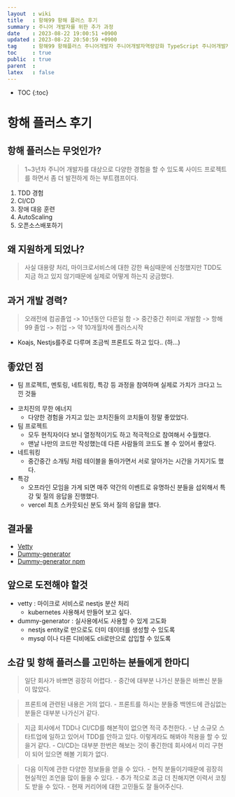 ```yaml
---
layout  : wiki
title   : 항해99 항해 플러스 후기 
summary : 주니어 개발자를 위한 추가 과정 
date    : 2023-08-22 19:00:51 +0900
updated : 2023-08-22 20:50:59 +0900
tag     : 항해99 항해플러스 주니어개발자 주니어개발자역량강화 TypeScript 주니어개발자멘토링 개발자사이드프로젝트 코디부트캠프 코딩부트캠프후기
toc     : true
public  : true
parent  : 
latex   : false
---
```

* TOC
{:toc}



# 항해 플러스 후기
## 항해 플러스는 무엇인가?
> 1~3년차 주니어 개발자를 대상으로 다양한 경험을 할 수 있도록 사이드 프로젝트를 하면서 좀 더 발전하게 하는 부트캠프이다.
1. TDD 경험
2. CI/CD
3. 장애 대응 훈련
4. AutoScaling
5. 오픈소스배포하기 

## 왜 지원하게 되었나?
> 사실 대용량 처리, 마이크로서비스에 대한 강한 욕심때문에 신청했지만 TDD도 지금 하고 있지 않기때문에 실제로 어떻게 하는지 궁금했다.

## 과거 개발 경력? 
> 오래전에 컴공졸업 -> 10년동안 다른일 함 -> 중간중간 취미로 개발함 -> 항해 99 졸업 -> 취업 -> 약 10개월차에 플러스시작 
 
- Koajs, Nestjs를주로 다루며 조금씩 프론트도 하고 있다.. (하...)

## 좋았던 점
- 팀 프로젝트, 멘토링, 네트워킹, 특강 등 과정을 참여하며 실제로 가치가 크다고 느낀 것들
* 코치진의 무한 에너지
    - 다양한 경험을 가지고 있는 코치진들의 코치들이 정말 좋았었다.
* 팀 프로젝트
    - 모두 현직자이다 보니 열정적이기도 하고 적극적으로 참여해서 수월했다.
    - 맨날 나만의 코드만 작성했는데 다른 사람들의 코드도 볼 수 있어서 좋았다.
* 네트워킹
    - 중간중간 소개팅 처럼 테이블을 돌아가면서 서로 알아가는 시간을 가지기도 했다.
* 특강
    - 오프라인 모임을 가게 되면 매주 약간의 이벤트로 유명하신 분들을 섭외해서 특강 및 질의 응답을 진행했다.
    - vercel 최초 스카웃되신 분도 와서 질의 응답을 했다.

## 결과물 
- [Vetty](https://github.com/hgh9/vetty-backend)
- [Dummy-generator](https://github.com/team-opensource-plus/dummy-generator)
- [Dummy-generator npm](https://www.npmjs.com/package/dummy-generator)

## 앞으로 도전해야 할것 
* vetty : 마이크로 서비스로 nestjs 분산 처리
    - kubernetes 사용해서 만들어 보고 싶다.
* dummy-generator : 실사용에서도 사용할 수 있게 고도화
    - nestjs entity로 만으로도 더미 데이터를 생성할 수 있도록
    - mysql 이나 다른 디비에도 cli로만으로 삽입할 수 있도록


## 소감 및 항해 플러스를 고민하는 분들에게 한마디
> 일단 회사가 바쁘면 굉장히 어렵다.
    - 중간에 대부분 나가신 분들은 바쁘신 분들이 많았다.
    
> 프론트에 관련된 내용은 거의 없다.
    - 프론트를 하시는 분들중 백엔드에 관심없는 분들은 대부분 나가신거 같다.
    
> 지금 회사에서 TDD나 CI/CD를 해본적이 없으면 적극 추천한다.
    - 난 소규모 스타트업에 일하고 있어서 TDD를 안하고 있다. 이렇게라도 해봐야 적용을 할 수 있을거 같다.
    - CI/CD는 대부분 한번은 해보는 것이 좋긴한데 회사에서 미리 구현이 되어 있으면 해볼 기회가 없다.
    
> 다음 이직에 관한 다양한 정보들을 얻을 수 있다.
    - 현직 분들이기때문에 굉장히 현실적인 조언을 많이 들을 수 있다.
    - 추가 적으로 조금 더 친해지면 이력서 코칭도 받을 수 있다.
    - 현재 커리어에 대한 고민들도 잘 들어주신다.




